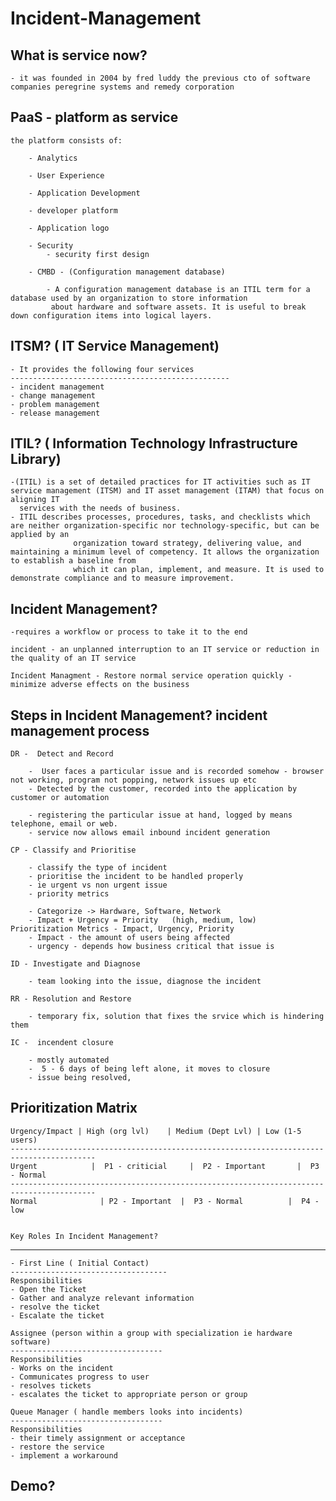 # Incident-Management

What is service now?
----------------------------------------------------------------

	- it was founded in 2004 by fred luddy the previous cto of software companies peregrine systems and remedy corporation

PaaS - platform as service
----------------------------------------------------------------

	the platform consists of:

		- Analytics

		- User Experience

		- Application Development

		- developer platform

		- Application logo

		- Security
			- security first design

		- CMBD - (Configuration management database)

			- A configuration management database is an ITIL term for a database used by an organization to store information 
	 		 about hardware and software assets. It is useful to break down configuration items into logical layers.

ITSM? ( IT Service Management)
----------------------------------------------------------------

	- It provides the following four services
	-------------------------------------------------
	- incident management
	- change management 
	- problem management
	- release management

ITIL? ( Information Technology Infrastructure Library)
----------------------------------------------------------------

	-(ITIL) is a set of detailed practices for IT activities such as IT service management (ITSM) and IT asset management (ITAM) that focus on aligning IT 
	  services with the needs of business.
	- ITIL describes processes, procedures, tasks, and checklists which are neither organization-specific nor technology-specific, but can be applied by an
                  organization toward strategy, delivering value, and maintaining a minimum level of competency. It allows the organization to establish a baseline from 
                  which it can plan, implement, and measure. It is used to demonstrate compliance and to measure improvement.

Incident Management?
----------------------------------------------------------------

	-requires a workflow or process to take it to the end

	incident - an unplanned interruption to an IT service or reduction in the quality of an IT service

	Incident Managment - Restore normal service operation quickly - minimize adverse effects on the business

Steps in Incident Management? incident management process
----------------------------------------------------------------

	DR -  Detect and Record

		-  User faces a particular issue and is recorded somehow - browser not working, program not popping, network issues up etc
		- Detected by the customer, recorded into the application by customer or automation

		- registering the particular issue at hand, logged by means telephone, email or web. 
		- service now allows email inbound incident generation

	CP - Classify and Prioritise

		- classify the type of incident
		- prioritise the incident to be handled properly
		- ie urgent vs non urgent issue
		- priority metrics

		- Categorize -> Hardware, Software, Network
		- Impact + Urgency = Priority	(high, medium, low)       Prioritization Metrics - Impact, Urgency, Priority
		- Impact - the amount of users being affected	
		- urgency - depends how business critical that issue is

	ID - Investigate and Diagnose

		- team looking into the issue, diagnose the incident

	RR - Resolution and Restore

		- temporary fix, solution that fixes the srvice which is hindering them

	IC -  incendent closure
		
		- mostly automated
		-  5 - 6 days of being left alone, it moves to closure
		- issue being resolved, 

Prioritization Matrix
----------------------------------------------------------------

	Urgency/Impact | High (org lvl)    | Medium (Dept Lvl) | Low (1-5 users)
	-----------------------------------------------------------------------------------------
	Urgent	          |  P1 - criticial     |  P2 - Important       |  P3 - Normal
	-----------------------------------------------------------------------------------------
	Normal              | P2 - Important  |  P3 - Normal          |  P4 - low


	Key Roles In Incident Management?
----------------------------------------------------------------

	- First Line ( Initial Contact)
	-----------------------------------
	Responsibilities
	- Open the Ticket
	- Gather and analyze relevant information
	- resolve the ticket
	- Escalate the ticket

	Assignee (person within a group with specialization ie hardware software)
	----------------------------------
	Responsibilities
	- Works on the incident
	- Communicates progress to user
	- resolves tickets
	- escalates the ticket to appropriate person or group

	Queue Manager ( handle members looks into incidents)
	----------------------------------
	Responsibilities
	- their timely assignment or acceptance
	- restore the service
	- implement a workaround

Demo?
----------------------------------------------------------------



  
